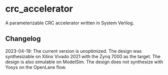 # crc_accelerator
A parameterizable CRC accelerator written in System Verilog.

## Changelog
2023-04-19: The current version is unoptimized. The design was synthesizable
on Xilinx Vivado 2021 with the Zynq 7000 as the target. The design is also
simulable on ModelSim. The design does not synthesize with Yosys on the OpenLane
flow.
